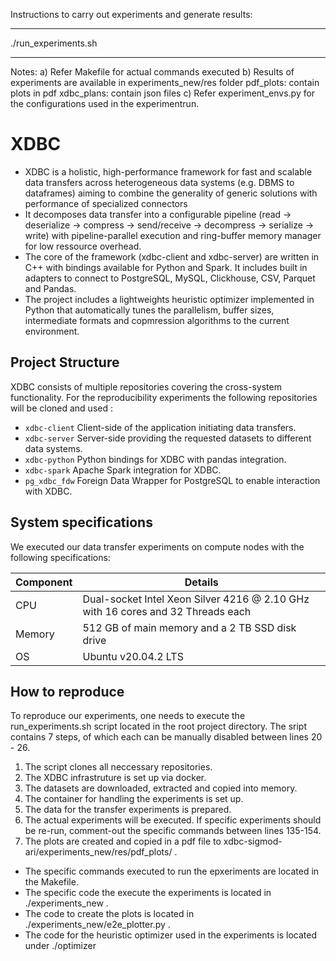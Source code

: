 Instructions to carry out experiments and generate results:
**********************************************************
./run_experiments.sh     

---------------------------------------------------------


Notes: 
a) Refer Makefile for actual commands executed
b) Results of experiments are available in experiments_new/res folder
pdf_plots: contain plots in pdf
xdbc_plans: contain json files
c) Refer experiment_envs.py for the configurations used in the experimentrun.





# XDBC

- XDBC is a holistic, high-performance framework for fast and scalable data transfers across heterogeneous data systems (e.g. DBMS to dataframes) aiming to combine the generality of generic solutions with performance of specialized connectors
- It decomposes data transfer into a configurable pipeline (read -> deserialize -> compress -> send/receive -> decompress -> serialize -> write) with pipeline-parallel execution and ring-buffer memory manager for low ressource overhead.
- The core of the framework (xdbc-client and xdbc-server) are written in C++ with bindings available for Python and Spark. It includes built in adapters to connect to PostgreSQL, MySQL, Clickhouse, CSV, Parquet and Pandas.
- The project includes a lightweights heuristic optimizer implemented in Python that automatically tunes the parallelism, buffer sizes, intermediate formats and copmression algorithms to the current environment.


## Project Structure

XDBC consists of multiple repositories covering the cross-system functionality. For the reproducibility experiments the following repositories will be cloned and used :

- `xdbc-client` Client-side of the application initiating data transfers.
- `xdbc-server` Server-side providing the requested datasets to different data systems.
- `xdbc-python` Python bindings for XDBC with pandas integration.
- `xdbc-spark` Apache Spark integration for XDBC.
- `pg_xdbc_fdw` Foreign Data Wrapper for PostgreSQL to enable interaction with XDBC.


## System specifications

We executed our data transfer experiments on compute nodes with the following specifications:

   | Component         | Details                                                                          |
   |-------------------|----------------------------------------------------------------------------------|
   | CPU               | Dual-socket Intel Xeon Silver 4216 @ 2.10 GHz with 16 cores and 32 Threads each  |
   | Memory            | 512 GB of main memory and a 2 TB SSD disk drive                                  |
   | OS                | Ubuntu v20.04.2 LTS                                                              |


## How to reproduce

To reproduce our experiments, one needs to execute the run_experiments.sh script located in the root project directory. The sript contains 7 steps, of which each can be manually disabled between lines 20 - 26. 

1. The script clones all neccessary repositories.
2. The XDBC infrastruture is set up via docker.
3. The datasets are downloaded, extracted and copied into memory.
4. The container for handling the experiments is set up.
5. The data for the transfer experiments is prepared.
6. The actual experiments will be executed. If specific experiments should be re-run, comment-out the specific commands between lines 135-154.
7. The plots are created and copied in a pdf file to xdbc-sigmod-ari/experiments_new/res/pdf_plots/ .


- The specific commands executed to run the epxeriments are located in the Makefile.
- The specific code the execute the experiments is located in ./experiments_new .
- The code to create the plots is located in ./experiments_new/e2e_plotter.py .
- The code for the heuristic optimizer used in the experiments is located under ./optimizer
